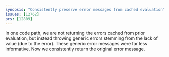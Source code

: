 ```yaml
---
synopsis: "Consistently preserve error messages from cached evaluation"
issues: [12762]
prs: [12809]
---
```


In one code path, we are not returning the errors cached from prior evaluation, but instead throwing generic errors stemming from the lack of value (due to the error).
These generic error messages were far less informative.
Now we consistently return the original error message.
